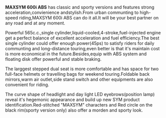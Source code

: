 ﻿---
type: pres
item: 40
cat: maxiscooters-4
---

<div>

<strong>MAXSYM 600i ABS</strong> has classic and sporty versions and features strong acceleration,convienience andstylish.From urban communting to high-speed riding,MAXSYM 600i ABS can do it all.It will be your best partner on any road and at any moment.

Powerful 565c.c.,single cylinder,liquid-cooled,4-stroke,fuel-injected engine get a perfect balance of excellent acceleration and fuel efficiency.The best single cylinder could offer enough power(45ps) to satisfy riders for daily communting and long-distance touring,even better is that it's maintain cost is more economical in the future.Besides,equip with ABS system and floating disk offer powerful and stable braking.

The larggest stepped dual seat is more comfortable and has space for two full-face helmets or travelling bags for weekend touring.Foldable back mirrors,warm air outlet,side stand switch and other equipments are also convenient for riding.

The curve shape of headlight and day light LED eyebrows(position lamp) reveal it's hegemonic appearance and build up new SYM product identification.Red-stitched "MAXSYM" characters and Red circle on the black rim(sporty version only) also offer a morden and sporty look.

</div>
